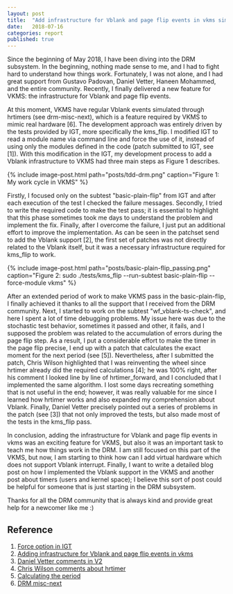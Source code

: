 ```yaml
---
layout: post
title:  "Add infrastructure for Vblank and page flip events in vkms simulated by hrtimer"
date:   2018-07-16
categories: report
published: true
---
```


Since the beginning of May 2018, I have been diving into the DRM subsystem. In
the beginning, nothing made sense to me, and I had to fight hard to understand
how things work. Fortunately, I was not alone, and I had great support from
Gustavo Padovan, Daniel Vetter, Haneen Mohammed, and the entire community.
Recently, I finally delivered a new feature for VKMS: the infrastructure for
Vblank and page flip events.

At this moment, VKMS have regular Vblank events simulated through hrtimers (see
drm-misc-next), which is a feature required by VKMS to mimic real hardware [6].
The development approach was entirely driven by the tests provided by IGT, more
specifically the kms_flip. I modified IGT to read a module name via command
line and force the use of it, instead of using only the modules defined in the
code (patch submitted to IGT, see [1]). With this modification in the IGT, my
development process to add a Vblank infrastructure to VKMS had three main steps
as Figure 1 describes.

{% include image-post.html
  path="posts/tdd-drm.png"
  caption="Figure 1: My work cycle in VKMS" %}

Firstly, I focused only on the subtest  "basic-plain-flip" from IGT and after
each execution of the test I checked the failure messages. Secondly, I tried to
write the required code to make the test pass; it is essential to highlight
that this phase sometimes took me days to understand the problem and implement
the fix. Finally, after I overcome the failure, I just put an additional effort
to improve the implementation. As can be seen in the patchset send to add the
Vblank support [2], the first set of patches was not directly related to the
Vblank itself, but it was a necessary infrastructure required for kms_flip to
work.

{% include image-post.html
  path="posts/basic-plain-flip_passing.png"
  caption="Figure 2: sudo ./tests/kms_flip  --run-subtest basic-plain-flip --force-module vkms" %}

After an extended period of work to make VKMS pass in the basic-plain-flip, I
finally achieved it thanks to all the support that I received from the DRM
community. Next, I started to work on the subtest "wf_vblank-ts-check", and
here I spent a lot of time debugging problems. My issue here was due to the
stochastic test behavior, sometimes it passed and other, it fails, and I
supposed the problem was related to the accumulation of errors during the page
flip step. As a result, I put a considerable effort to make the timer in the
page flip precise, I end up with a patch that calculates the exact moment for
the next period (see [5]). Nevertheless, after I submitted the patch, Chris
Wilson highlighted that I was reinventing the wheel since hrtimer already did
the required calculations [4]; he was 100% right, after his comment I looked
line by line of hrtimer_forward, and I concluded that I implemented the same
algorithm. I lost some days recreating something that is not useful in the end;
however, it was really valuable for me since I learned how hrtimer works and
also expanded my comprehension about Vblank. Finally, Daniel Vetter precisely
pointed out a series of problems in the patch (see [3]) that not only improved
the tests, but also made most of the tests in the kms_flip pass.

In conclusion, adding the infrastructure for Vblank and page flip events in
vkms was an exciting feature for VKMS, but also it was an important task to
teach me how things work in the DRM. I am still focused on this part of the
VKMS, but now, I am starting to think how can I add virtual hardware which does
not support Vblank interrupt. Finally, I want to write a detailed blog post on
how I implemented the Vblank support in the VKMS and another post about timers
(users and kernel space); I believe this sort of post could be helpful for
someone that is just starting in the DRM subsystem.

Thanks for all the DRM community that is always kind and provide great help for
a newcomer like me :)


## Reference

1. [Force option in IGT](https://www.spinics.net/lists/intel-gfx/msg170670.html)
2. [Adding infrastructure for Vblank and page flip events in vkms](https://www.spinics.net/lists/dri-devel/msg182903.html)
3. [Daniel Vetter comments in V2](https://www.spinics.net/lists/dri-devel/msg182042.html)
4. [Chris Wilson comments about hrtimer](https://www.spinics.net/lists/dri-devel/msg182043.html)
5. [Calculating the period](https://www.spinics.net/lists/dri-devel/msg182037.html)
6. [DRM misc-next](https://cgit.freedesktop.org/drm/drm-misc/)
